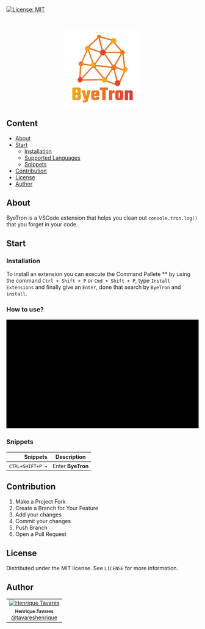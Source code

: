 [![License: MIT](https://img.shields.io/badge/License-MIT-yellow.svg)](https://opensource.org/licenses/MIT)

<!-- PROJECT LOGO -->
<br />
<p align="center">
  <a href="https://henriquetavares.com">
    <img src="https://raw.githubusercontent.com/tavareshenrique/bye-tron/master/icon.png" alt="Logo">
  </a>
</p>

<!-- TABLE OF CONTENTS -->

## Content

- [About](#about)
- [Start](#start)
  - [Installation](#installation)
  - [Supported Languages](#supported-languages)
  - [Snippets](#snippets)
- [Contribution](#contribution)
- [License](#license)
- [Author](#author)

<!-- ABOUT THE PROJECT -->

## About

ByeTron is a VSCode extension that helps you clean out `console.tron.log()` that you forget in your code.

## Start

### Installation

To install an extension you can execute the Command Pallete \*\* by using the command `Ctrl + Shift + P` or `Cmd + Shift + P`, type `Install Extensions` and finally give an `Enter`, done that search by `ByeTron` and `install`.

### How to use?

![How To Use](https://raw.githubusercontent.com/tavareshenrique/bye-tron/master/assets/images/byetron.gif)

### Snippets

|         Snippets | Description       |
| ---------------: | ----------------- |
| `CTRL+SHIFT+P →` | Enter **ByeTron** |

<!-- CONTRIBUTING -->

## Contribution

1. Make a Project Fork
2. Create a Branch for Your Feature
3. Add your changes
4. Commit your changes
5. Push Branch
6. Open a Pull Request

<!-- LICENSE -->

## License

Distributed under the MIT license. See `LICENSE` for more information.

<!-- CONTACT -->

## Author

<table>
  <tr>
    <td align="center">
      <a href="http://github.com/tavareshenrique/">
        <img src="https://avatars1.githubusercontent.com/u/27022914?v=4" width="100px;" alt="Henrique Tavares"/>
        <br />
        <sub>
          <b>Henrique Tavares</b>
        </sub>
       </a>
       <br />
       <a href="https://github.com/tavareshenrique/app-gobarber/commits?author=tavareshenrique" title="Code">@tavareshenrique</a>
    </td>
  </tr>
</table>
